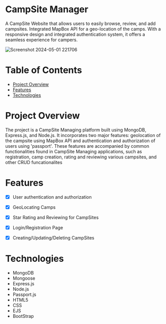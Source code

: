# CampSite Manager
A CampSite Website that allows users to easily browse, review, and add campsites. Integrated MapBox API for a geo-location of the camps. With a responsive design and integrated authentication system, it offers a seamless experience for campers.

![Screenshot 2024-05-01 221706](https://github.com/anushamaniar/CampSites/assets/128983804/4a2842d0-e67b-473f-9873-3b8efa287ea1)

# Table of Contents
- [Project Overview](#project-overview)
- [Features](#features)
- [Technologies](#technologies)

# Project Overview
The project is a CampSite Managing platform built using MongoDB, Express.js, and Node.js. It incorporates two major features: geolocation of the campsite using MapBox API and authentication and authorization of users using 'passport'. These features are accompanied by common functionalities found in CampSite Managing applications, such as registration, camp creation, rating and reviewing various campsites, and other CRUD funcationalites

# Features
- [x] User authentication and authorization
- [x] GeoLocating Camps
- [x] Star Rating and Reviewing for CampSites
- [x] Login/Registration Page
- [x] Creating/Updating/Deleting CampSites  


# Technologies
- MongoDB
- Mongoose
- Express.js
- Node.js
- Passport.js
- HTML5
- CSS
- EJS
- BootStrap



